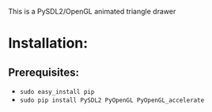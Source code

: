 This is a PySDL2/OpenGL animated triangle drawer


# Installation:

## Prerequisites:
* `sudo easy_install pip`
* `sudo pip install PySDL2 PyOpenGL PyOpenGL_accelerate`
